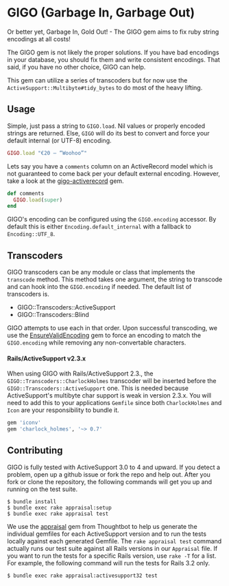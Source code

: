 
# GIGO (Garbage In, Garbage Out)

Or better yet, Garbage In, Gold Out! - The GIGO gem aims to fix ruby string encodings at all costs!

The GIGO gem is not likely the proper solutions. If you have bad encodings in your database, you should fix them and write consistent encodings. That said, if you have no other choice, GIGO can help.

This gem can utilize a series of transcoders but for now use the `ActiveSupport::Multibyte#tidy_bytes` to do most of the heavy lifting.


## Usage

Simple, just pass a string to `GIGO.load`. Nil values or properly encoded strings are returned. Else, `GIGO` will do its best to convert and force your default internal (or UTF-8) encoding.

```ruby
GIGO.load "€20 – “Woohoo”"
```

Lets say you have a `comments` column on an ActiveRecord model which is not guaranteed to come back per your default external encoding. However, take a look at the [gigo-activerecord](https://github.com/customink/gigo-activerecord) gem.

```ruby
def comments
  GIGO.load(super)
end
```

GIGO's encoding can be configured using the `GIGO.encoding` accessor. By default this is either `Encoding.default_internal` with a fallback to `Encoding::UTF_8`.


## Transcoders

GIGO transcoders can be any module or class that implements the `transcode` method. This method takes one argument, the string to transcode and can hook into the `GIGO.encoding` if needed. The default list of transcoders is.

* GIGO::Transcoders::ActiveSupport
* GIGO::Transcoders::Blind

GIGO attempts to use each in that order. Upon successful transcoding, we use the [EnsureValidEncoding](http://github.com/jrochkind/ensure_valid_encoding) gem to force an encoding to match the `GIGO.encoding` while removing any non-convertable characters.

#### Rails/ActiveSupport v2.3.x

When using GIGO with Rails/ActiveSupport 2.3., the `GIGO::Transcoders::CharlockHolmes` transcoder will be inserted before the `GIGO::Transcoders::ActiveSupport` one. This is needed because ActiveSupport's multibyte char support is weak in version 2.3.x. You will need to add this to your applications `Gemfile` since both `CharlockHolmes` and `Icon` are your responsibility to bundle it.

```ruby
gem 'iconv'
gem 'charlock_holmes', '~> 0.7'
```


## Contributing

GIGO is fully tested with ActiveSupport 3.0 to 4 and upward. If you detect a problem, open up a github issue or fork the repo and help out. After you fork or clone the repository, the following commands will get you up and running on the test suite.

```shell
$ bundle install
$ bundle exec rake appraisal:setup
$ bundle exec rake appraisal test
```

We use the [appraisal](https://github.com/thoughtbot/appraisal) gem from Thoughtbot to help us generate the individual gemfiles for each ActiveSupport version and to run the tests locally against each generated Gemfile. The `rake appraisal test` command actually runs our test suite against all Rails versions in our `Appraisal` file. If you want to run the tests for a specific Rails version, use `rake -T` for a list. For example, the following command will run the tests for Rails 3.2 only.

```shell
$ bundle exec rake appraisal:activesupport32 test
```

